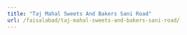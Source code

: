 ```yaml
---
title: "Taj Mahal Sweets And Bakers Sani Road"
url: /faisalabad/taj-mahal-sweets-and-bakers-sani-road/
---
```

